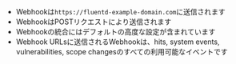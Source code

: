 * Webhookは`https://fluentd-example-domain.com`に送信されます  
* WebhookはPOSTリクエストにより送信されます  
* Webhookの統合にはデフォルトの高度な設定が含まれています  
* Webhook URLsに送信されるWebhookは、hits, system events, vulnerabilities, scope changesのすべての利用可能なイベントです